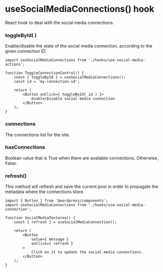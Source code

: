 # useSocialMediaConnections() hook

React hook to deal with the social media connections.

### toggleById( <id> )

Enable/disable the state of the social media connection, according to the given connection ID.

```es6
import useSocialMediaConnections from './hooks/use-social-media-actions';

function ToggleConnectionControl() {
	const { toggleById } = useSocialMediaConnections();
	const id = 'my-connection-id';

	return (
		<Button onClick={ toggleById( id ) }>
			Enable/Disable social media connection
		</Button>
	);
}
```

### connections

The connections list for the site.

### hasConnections

Boolean value that is True when there are available connections. Otherwise, False.

### refresh()

This method will refresh and save the current post in order to propagate the metadata where the connections store.

```es6
import { Button } from '@wordpress/components';
import useSocialMediaConnections from './hooks/use-social-media-connection';

function SocialMediaTextarea() {
	const { refresh } = useSocialMediaConnection();

	return (
		<Button
			value={ message }
			onClick={ refresh }
		>
			Click on it to update the social media connections.
		</Button>
	);
}
```
